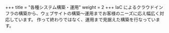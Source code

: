 +++
title = "各種システム構築・運用"
weight = 2
+++
IaC によるクラウドインフラの構築から、ウェブサイトの構築〜運用までお客様のニーズに応え幅広く対応しています。
作って終わりではなく、運用まで見据えた構築を行なっています。
